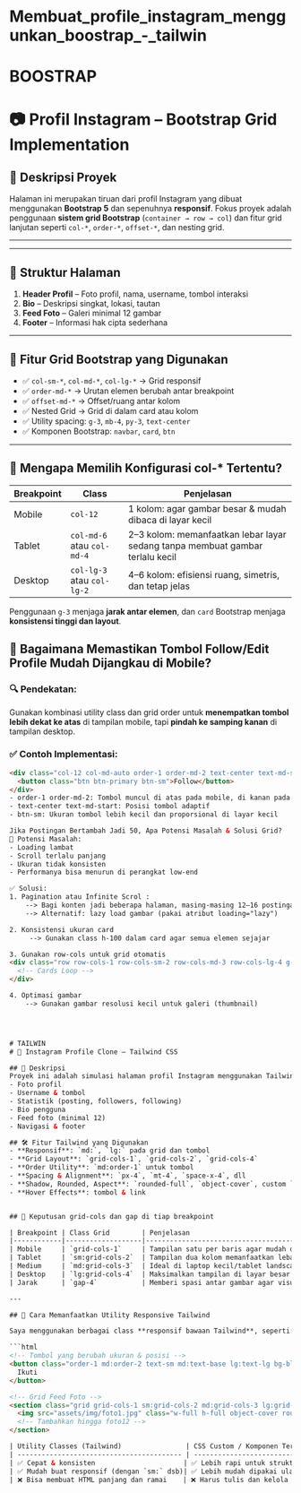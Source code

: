 # Membuat_profile_instagram_menggunkan_boostrap_-_tailwin
# BOOSTRAP
# 📷 Profil Instagram – Bootstrap Grid Implementation

## 📝 Deskripsi Proyek

Halaman ini merupakan tiruan dari profil Instagram yang dibuat menggunakan **Bootstrap 5** dan sepenuhnya **responsif**. Fokus proyek adalah penggunaan **sistem grid Bootstrap** (`container → row → col`) dan fitur grid lanjutan seperti `col-*`, `order-*`, `offset-*`, dan nesting grid.

---

---

## 🧱 Struktur Halaman

1. **Header Profil** – Foto profil, nama, username, tombol interaksi
2. **Bio** – Deskripsi singkat, lokasi, tautan
3. **Feed Foto** – Galeri minimal 12 gambar
4. **Footer** – Informasi hak cipta sederhana

---

## 🎯 Fitur Grid Bootstrap yang Digunakan

- ✅ `col-sm-*`, `col-md-*`, `col-lg-*` → Grid responsif
- ✅ `order-md-*` → Urutan elemen berubah antar breakpoint
- ✅ `offset-md-*` → Offset/ruang antar kolom
- ✅ Nested Grid → Grid di dalam card atau kolom
- ✅ Utility spacing: `g-3`, `mb-4`, `py-3`, `text-center`
- ✅ Komponen Bootstrap: `navbar`, `card`, `btn`

---

## 📐 Mengapa Memilih Konfigurasi col-* Tertentu?

| Breakpoint | Class                | Penjelasan                            |
|------------|----------------------|---------------------------------------|
| Mobile     | `col-12`             | 1 kolom: agar gambar besar & mudah dibaca di layar kecil      |
| Tablet     | `col-md-6` atau `col-md-4`| 2–3 kolom: memanfaatkan lebar layar sedang tanpa membuat gambar terlalu kecil |
| Desktop    | `col-lg-3` atau `col-lg-2` | 4–6 kolom: efisiensi ruang, simetris, dan tetap jelas   |

Penggunaan `g-3` menjaga **jarak antar elemen**, dan `card` Bootstrap menjaga **konsistensi tinggi dan layout**.

## 📲 Bagaimana Memastikan Tombol Follow/Edit Profile Mudah Dijangkau di Mobile?

### 🔍 Pendekatan:

Gunakan kombinasi utility class dan grid order untuk **menempatkan tombol lebih dekat ke atas** di tampilan mobile, tapi **pindah ke samping kanan** di tampilan desktop.

### ✅ Contoh Implementasi:

```html
<div class="col-12 col-md-auto order-1 order-md-2 text-center text-md-start mb-3 mb-md-0">
  <button class="btn btn-primary btn-sm">Follow</button>
</div>
- order-1 order-md-2: Tombol muncul di atas pada mobile, di kanan pada desktop
- text-center text-md-start: Posisi tombol adaptif
- btn-sm: Ukuran tombol lebih kecil dan proporsional di layar kecil

Jika Postingan Bertambah Jadi 50, Apa Potensi Masalah & Solusi Grid?
🧨 Potensi Masalah:
- Loading lambat
- Scroll terlalu panjang
- Ukuran tidak konsisten
- Performanya bisa menurun di perangkat low-end

✅ Solusi:
1. Pagination atau Infinite Scrol :
    --> Bagi konten jadi beberapa halaman, masing-masing 12–16 postingan
    --> Alternatif: lazy load gambar (pakai atribut loading="lazy")

2. Konsistensi ukuran card
     --> Gunakan class h-100 dalam card agar semua elemen sejajar

3. Gunakan row-cols untuk grid otomatis
<div class="row row-cols-1 row-cols-sm-2 row-cols-md-3 row-cols-lg-4 g-3">
  <!-- Cards Loop -->
</div>

4. Optimasi gambar
    --> Gunakan gambar resolusi kecil untuk galeri (thumbnail)




# TAILWIN
# 📸 Instagram Profile Clone — Tailwind CSS

## 🎯 Deskripsi
Proyek ini adalah simulasi halaman profil Instagram menggunakan Tailwind CSS dengan pendekatan **mobile-first** dan layout **utility-first**. Mencakup elemen seperti:
- Foto profil
- Username & tombol
- Statistik (posting, followers, following)
- Bio pengguna
- Feed foto (minimal 12)
- Navigasi & footer

## 🛠️ Fitur Tailwind yang Digunakan
- **Responsif**: `md:`, `lg:` pada grid dan tombol
- **Grid Layout**: `grid-cols-1`, `grid-cols-2`, `grid-cols-4`
- **Order Utility**: `md:order-1` untuk tombol
- **Spacing & Alignment**: `px-4`, `mt-4`, `space-x-4`, dll
- **Shadow, Rounded, Aspect**: `rounded-full`, `object-cover`, custom `.aspect-square`
- **Hover Effects**: tombol & link


## 📐 Keputusan grid-cols dan gap di tiap breakpoint

| Breakpoint | Class Grid        | Penjelasan                                                            |
|------------|-------------------|-----------------------------------------------------------------------|
| Mobile     | `grid-cols-1`     | Tampilan satu per baris agar mudah dibaca & nyaman di-scroll          |
| Tablet     | `sm:grid-cols-2`  | Tampilan dua kolom memanfaatkan lebar layar tablet                    |
| Medium     | `md:grid-cols-3`  | Ideal di laptop kecil/tablet landscape                                |
| Desktop    | `lg:grid-cols-4`  | Maksimalkan tampilan di layar besar tanpa membuat gambar terlalu kecil|
| Jarak      | `gap-4`           | Memberi spasi antar gambar agar visual tidak padat dan lebih rapi     |

---

## 🔁 Cara Memanfaatkan Utility Responsive Tailwind

Saya menggunakan berbagai class **responsif bawaan Tailwind**, seperti:

```html
<!-- Tombol yang berubah ukuran & posisi -->
<button class="order-1 md:order-2 text-sm md:text-base lg:text-lg bg-blue-500 text-white px-4 py-2 rounded">
  Ikuti
</button>

<!-- Grid Feed Foto -->
<section class="grid grid-cols-1 sm:grid-cols-2 md:grid-cols-3 lg:grid-cols-4 gap-4">
  <img src="assets/img/foto1.jpg" class="w-full h-full object-cover rounded shadow" />
  <!-- Tambahkan hingga foto12 -->
</section>

| Utility Classes (Tailwind)                | CSS Custom / Komponen Tersendiri     |
| ----------------------------------------- | ------------------------------------ |
| ✅ Cepat & konsisten                      | ✅ Lebih rapi untuk struktur kompleks |
| ✅ Mudah buat responsif (dengan `sm:` dsb)| ✅ Lebih mudah dipakai ulang          |
| ❌ Bisa membuat HTML panjang dan ramai    | ❌ Harus tulis dan kelola file CSS    |
